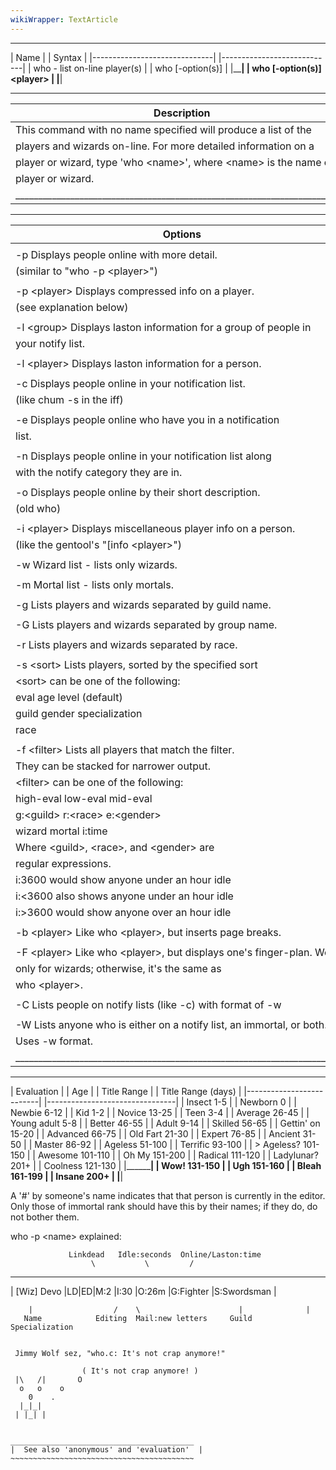 ```yaml
---
wikiWrapper: TextArticle
---
```

 ______________________________               ____________________________ 
|            Name              |             |          Syntax            |
|------------------------------|             |----------------------------|
| who - list on-line player(s) |             |  who [-option(s)]          |
|______________________________|             |  who [-option(s)] &lt;player&gt; |
                                             |____________________________|

 _________________________________________________________________________ 
|                                Description                              |
|-------------------------------------------------------------------------|
|      This command with no name specified will produce a list of the     |
|  players and wizards on-line.  For more detailed information on a       |
|  player or wizard, type 'who &lt;name&gt;', where &lt;name&gt; is the name of a     |
|  player or wizard.                                                      |
|_________________________________________________________________________|

 _________________________________________________________________________
|                                  Options                                |
|-------------------------------------------------------------------------|
|                                                                         |
|   -p          Displays people online with more detail.                  |
|               (similar to "who -p &lt;player&gt;")                            |
|                                                                         |
|   -p &lt;player&gt; Displays compressed info on a player.                     |
|               (see explanation below)                                   |
|                                                                         |
|   -l &lt;group&gt;  Displays laston information for a group of people in      |
|               your notify list.                                         |
|                                                                         |
|   -l &lt;player&gt; Displays laston information for a person.                 |
|                                                                         |
|   -c          Displays people online in your notification list.         |
|               (like chum -s in the iff)                                 |
|                                                                         |
|   -e          Displays people online who have you in a notification     |
|               list.                                                     |
|                                                                         |
|   -n          Displays people online in your notification list along    |
|               with the notify category they are in.                     |
|                                                                         |
|   -o          Displays people online by their short description.        |
|               (old who)                                                 |
|                                                                         |
|   -i &lt;player&gt; Displays miscellaneous player info on a person.           |
|               (like the gentool's "[info &lt;player&gt;")                     |
|                                                                         |
|   -w          Wizard list - lists only wizards.                         |
|                                                                         |
|   -m          Mortal list - lists only mortals.                         |
|                                                                         |
|   -g          Lists players and wizards separated by guild name.        |
|                                                                         |
|   -G          Lists players and wizards separated by group name.        |
|                                                                         |
|   -r          Lists players and wizards separated by race.              |
|                                                                         |
|   -s &lt;sort&gt;   Lists players, sorted by the specified sort               |
|               &lt;sort&gt; can be one of the following:                       |
|                 eval      age       level (default)                     |
|                 guild     gender    specialization                      |
|                 race                                                    |
|                                                                         |
|   -f &lt;filter&gt; Lists all players that match the filter.                  |
|               They can be stacked for narrower output.                  |
|               &lt;filter&gt; can be one of the following:                     |
|                 high-eval  low-eval  mid-eval                           |
|                 g:&lt;guild&gt;  r:&lt;race&gt;  e:&lt;gender&gt;                         |
|                 wizard     mortal    i:time                             |
|               Where &lt;guild&gt;, &lt;race&gt;, and &lt;gender&gt; are                   |
|               regular expressions.                                      |
|               i:3600 would show anyone under an hour idle               |
|               i:&lt;3600 also shows anyone under an hour idle              |
|               i:&gt;3600 would show anyone over an hour idle               |
|                                                                         |
|   -b &lt;player&gt; Like who &lt;player&gt;, but inserts page breaks.               |
|                                                                         |
|   -F &lt;player&gt; Like who &lt;player&gt;, but displays one's finger-plan.  Works |
|               only for wizards; otherwise, it's the same as             |
|               who &lt;player&gt;.                                             |
|                                                                         |
|   -C Lists people on notify lists (like -c) with format of -w           |
|                                                                         |
|   -W Lists anyone who is either on a notify list, an immortal, or both. |
|      Uses -w format.                                                    |
|_________________________________________________________________________|
 __________________________               ________________________________ 
|        Evaluation        |             |              Age               |
|  Title          Range    |             |  Title           Range (days)  |
|--------------------------|             |--------------------------------|
|  Insect         1-5      |             |  Newborn         0             |
|  Newbie         6-12     |             |  Kid             1-2           |
|  Novice         13-25    |             |  Teen            3-4           |
|  Average        26-45    |             |  Young adult     5-8           |
|  Better         46-55    |             |  Adult           9-14          |
|  Skilled        56-65    |             |  Gettin' on      15-20         |
|  Advanced       66-75    |             |  Old Fart        21-30         |
|  Expert         76-85    |             |  Ancient         31-50         |
|  Master         86-92    |             |  Ageless         51-100        |
|  Terrific       93-100   |             |  &gt; Ageless?      101-150       |
|  Awesome        101-110  |             |  Oh My           151-200       |
|  Radical        111-120  |             |  Ladylunar?      201+          |
|  Coolness       121-130  |             |________________________________|
|  Wow!           131-150  |
|  Ugh            151-160  |
|  Bleah          161-199  |
|  Insane         200+     |
|__________________________|

A '#' by someone's name indicates that that person is currently in the
editor.  Only those of immortal rank should have this by their names;
if they do, do not bother them.


who -p &lt;name&gt; explained:

                 Linkdead   Idle:seconds  Online/Laston:time
                      \           \         /
  ____________________________________________________________________________
 | [Wiz] Devo        |LD|ED|M:2  |I:30  |O:26m |G:Fighter     |S:Swordsman    |
  ~~~~~~~~~~~~~~~~~~~~~~~~~~~~~~~~~~~~~~~~~~~~~~~~~~~~~~~~~~~~~~~~~~~~~~~~~~~~
      |                  /    \                      |              |
     Name            Editing  Mail:new letters     Guild        Specialization


   Jimmy Wolf sez, "who.c: It's not crap anymore!"
  
                  ( It's not crap anymore! )
   |\   /|       O
    o   o    o
      0    .
    |_|_|
   | |_| |


 _________________________________________  
|  See also 'anonymous' and 'evaluation'  |
 ~~~~~~~~~~~~~~~~~~~~~~~~~~~~~~~~~~~~~~~~~
